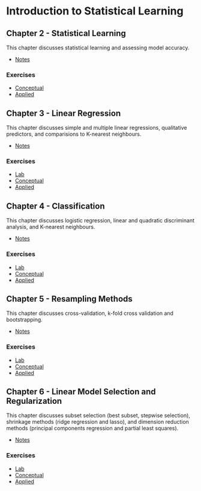 # Introduction to Statistical Learning

## Chapter 2 - Statistical Learning

This chapter discusses statistical learning and assessing model accuracy.

* [Notes](Chapter_2/notes.md)

### Exercises 

* [Conceptual](Chapter_2/conceptual.md)
* [Applied](Chapter_2/applied.md)

## Chapter 3 - Linear Regression

This chapter discusses simple and multiple linear regressions, qualitative predictors, and comparisions to K-nearest neighbours.

* [Notes](Chapter_3/notes.md)

### Exercises
* [Lab](Chapter_3/lab.md)
* [Conceptual](Chapter_3/conceptual.md)
* [Applied](Chapter_3/applied.md)

## Chapter 4 - Classification

This chapter discusses logistic regression, linear and quadratic discriminant analysis, and K-nearest neighbours.

* [Notes](Chapter_4/notes.md)

### Exercises
* [Lab](Chapter_4/lab.md)
* [Conceptual](Chapter_4/conceptual.md)
* [Applied](Chapter_4/applied.md)

## Chapter 5 - Resampling Methods

This chapter discusses cross-validation, k-fold cross validation and bootstrapping.

* [Notes](Chapter_5/notes.md)

### Exercises
* [Lab](Chapter_5/lab.md)
* [Conceptual](Chapter_5/conceptual.md)
* [Applied](Chapter_5/applied.md)

## Chapter 6 - Linear Model Selection and Regularization

This chapter discusses subset selection (best subset, stepwise selection), shrinkage methods (ridge regression and lasso), and dimension reduction methods (principal components regression and partial least squares).

* [Notes](Chapter_6/notes.md)

### Exercises

* [Lab](Chapter_6/lab.md)
* [Conceptual](Chapter_6/conceptual.md)
* [Applied](Chapter_6/applied.md)


